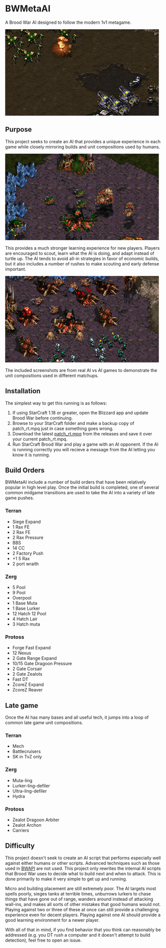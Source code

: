 BWMetaAI
========

A Brood War AI designed to follow the modern 1v1 metagame.

![Zeal Goon vs Mech](docs/zeal_goon_tank.png)

Purpose
--------

This project seeks to create an AI that provides a unique experience in each game while closely mirroring builds and unit compositions used by humans.

![Muta Harass](docs/muta_harass.png)

This provides a much stronger learning experience for new players. Players are encouraged to scout, learn what the AI is doing, and adapt instead of turtle up. The AI tends to avoid all-in strategies in favor of economic builds, but it also includes a number of rushes to make scouting and early defense important.

![Large bio attack](docs/marines_sunkens.png)

The included screenshots are from real AI vs AI games to demonstrate the unit compositions used in different matchups.

Installation
------------

The simplest way to get this running is as follows:

1. If using StarCraft 1.18 or greater, open the Blizzard app and update Brood War before continuing.
2. Browse to your StarCraft folder and make a backup copy of patch_rt.mpq just in case something goes wrong.
3. Download the latest [patch_rt.mpq](https://github.com/jncraton/BWMetaAI/releases/download/v2.0/patch_rt.mpq) from the releases and save it over your current patch_rt.mpq.
4. Run StarCraft Brood War and play a game with an AI opponent. If the AI is running correctly you will recieve a message from the AI letting you know it is running.

Build Orders
------------

BWMetaAI include a number of build orders that have been relatively popular in high level play. Once the initial build is completed, one of several common midgame transitions are used to take the AI into a variety of late game pushes.

### Terran

* Siege Expand
* 1 Rax FE
* 2 Rax FE
* 2 Rax Pressure
* BBS
* 14 CC
* 2 Factory Push
* +1 5 Rax
* 2 port wraith

### Zerg
 
* 5 Pool
* 9 Pool
* Overpool
* 1 Base Muta
* 1 Base Lurker
* 12 Hatch 12 Pool
* 4 Hatch Lair
* 3 Hatch muta

### Protoss

* Forge Fast Expand
* 12 Nexus
* 2 Gate Range Expand
* 10/15 Gate Dragoon Pressure
* 2 Gate Corsair
* 2 Gate Zealots
* Fast DT
* ZcoreZ Expand
* ZcoreZ Reaver

Late game 
---------

Once the AI has many bases and all useful tech, it jumps into a loop of common late game unit compositions.

### Terran

* Mech
* Battlecruisers
* SK in TvZ only

### Zerg

* Muta-ling
* Lurker-ling-defiler
* Ultra-ling-defiler
* Hydra

### Protoss

* Zealot Dragoon Arbiter
* Zealot Archon
* Carriers

Difficulty
----------

This project doesn't seek to create an AI script that performs especially well against either humans or other scripts. Advanced techniques such as those used in [BWAPI](https://github.com/bwapi/bwapi) are not used. This project only rewrites the internal AI scripts that Brood War uses to decide what to build next and when to attack. This is done primarily to make it very simple to get up and running.

Micro and building placement are still extremely poor. The AI targets most spells poorly, sieges tanks at terrible times, unburrows lurkers to chase things that have gone out of range, wanders around instead of attacking wall-ins, and makes all sorts of other mistakes that good humans would not. Playing against two or three of these at once can still provide a challenging experience even for decent players. Playing against one AI should provide a good learning environment for a newer player.

With all of that in mind, if you find behavior that you think can reasonably be addressed (e.g. you DT rush a computer and it doesn't attempt to build detection), feel free to open an issue.
